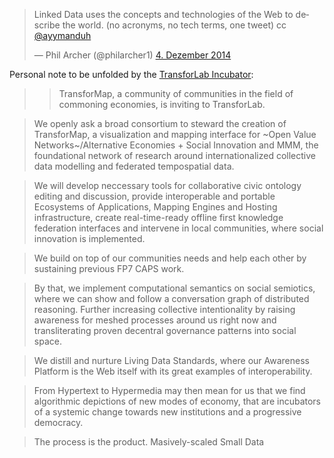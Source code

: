 <blockquote class="twitter-tweet" lang="de"><p>Linked Data uses the concepts and technologies of the Web to describe the world. (no acronyms, no tech terms, one tweet) cc <a href="https://twitter.com/ayymanduh">@ayymanduh</a></p>— Phil Archer (@philarcher1) <a href="https://twitter.com/philarcher1/status/540579539915907072">4. Dezember 2014</a></blockquote>

<script async src="//platform.twitter.com/widgets.js" charset="utf-8"></script>

Personal note to be unfolded by the [TransforLab Incubator](https://trello.com/c/vy4EhfKl/105-transforlab-incubator):

> > TransforMap, a community of communities in the field of commoning
economies, is inviting to TransforLab.

> We openly ask a broad consortium to steward the creation of TransforMap,
a visualization and mapping interface for ~Open Value
Networks~/Alternative Economies + Social Innovation and MMM, the
foundational network of research around internationalized collective
data modelling and federated tempospatial data.

> We will develop neccessary tools for collaborative civic ontology
editing and discussion, provide interoperable and portable Ecosystems of
Applications, Mapping Engines and Hosting infrastructure, create
real-time-ready offline first knowledge federation interfaces and
intervene in local communities, where social innovation is implemented.

> We build on top of our communities needs and help each other by
sustaining previous FP7 CAPS work.

> By that, we implement computational semantics on social semiotics, where
we can show and follow a conversation graph of distributed reasoning.
Further increasing collective intentionality by raising awareness for
meshed processes around us right now and transliterating proven
decentral governance patterns into social space.

> We distill and nurture Living Data Standards, where our Awareness
Platform is the Web itself with its great examples of interoperability.

> From Hypertext to Hypermedia may then mean for us that we find
algorithmic depictions of new modes of economy, that are incubators of a
systemic change towards new institutions and a progressive democracy.

> The process is the product. Masively-scaled Small Data